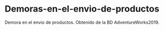 # Demoras-en-el-envio-de-productos
Demora en el envio de productos. Obtenido de la BD AdventureWorks2019.
